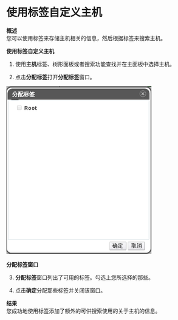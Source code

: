 # 使用标签自定义主机

**概述**<br/>
您可以使用标签来存储主机相关的信息，然后根据标签来搜索主机。

**使用标签自定义主机**

1. 使用**主机**标签、树形面板或者搜索功能查找并在主面板中选择主机。

2. 点击**分配标签**打开**分配标签**窗口。

 ![分配标签](../../images/EayunOS_host_assign_tag.png)

 **分配标签窗口**

3. **分配标签**窗口列出了可用的标签。勾选上您所选择的那些。

4. 点击**确定**分配那些标签并关闭该窗口。

**结果**<br/>
您成功地使用标签添加了额外的可供搜索使用的关于主机的信息。

